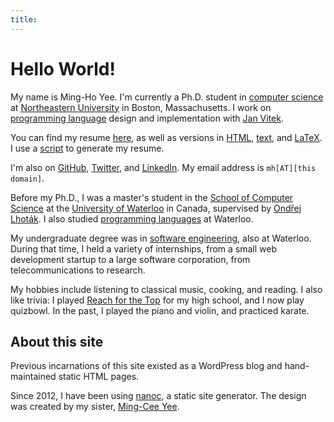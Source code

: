 ```yaml
---
title:
---
```


Hello World!
============

My name is Ming-Ho Yee. I'm currently a Ph.D. student in [computer
science][ccis] at [Northeastern University][neu] in Boston, Massachusetts.
I work on [programming language][prl] design and implementation with [Jan
Vitek][].

You can find my resume [here][PDF resume], as well as versions in [HTML][HTML
resume], [text][TXT resume], and [LaTeX][TEX resume]. I use a [script][resume
code] to generate my resume.

I'm also on [GitHub][], [Twitter][], and [LinkedIn][]. My email address is
`mh[AT][this domain]`.

Before my Ph.D., I was a master's student in the [School of Computer
Science][uwcs] at the [University of Waterloo][] in Canada, supervised by
[Ond&#345;ej Lhot&aacute;k][olhotak]. I also studied [programming languages][plg]
at Waterloo.

My undergraduate degree was in [software engineering][], also at Waterloo.
During that time, I held a variety of internships, from a small web development
startup to a large software corporation, from telecommunications to research.

My hobbies include listening to classical music, cooking, and reading. I also
like trivia: I played [Reach for the Top][] for my high school, and I now play
quizbowl. In the past, I played the piano and violin, and practiced karate.

[ccis]: http://www.ccis.northeastern.edu/
[neu]: http://www.northeastern.edu/
[prl]: http://prl.ccs.neu.edu/
[Jan Vitek]: http://janvitek.org/

[PDF resume]: /resume/resume.pdf
[HTML resume]: /resume/resume.html
[TXT resume]: /resume/resume.txt
[TEX resume]: /resume/resume.tex
[resume code]: https://github.com/mhyee/resume

[GitHub]: https://github.com/mhyee
[Twitter]: https://twitter.com/mhyee
[LinkedIn]: https://www.linkedin.com/in/mhyee

[uwcs]: http://cs.uwaterloo.ca/
[University of Waterloo]: http://www.uwaterloo.ca/
[olhotak]: http://plg.uwaterloo.ca/~olhotak/
[plg]: http://plg.uwaterloo.ca/

[software engineering]: http://uwaterloo.ca/software-engineering/
[Reach for the Top]: http://www.reachforthetop.com


About this site
---------------

Previous incarnations of this site existed as a WordPress blog and
hand-maintained static HTML pages.

Since 2012, I have been using [nanoc][], a static site generator. The design was
created by my sister, [Ming-Cee Yee][].

[nanoc]: http://nanoc.ws
[Ming-Cee Yee]: http://skysketches.com
